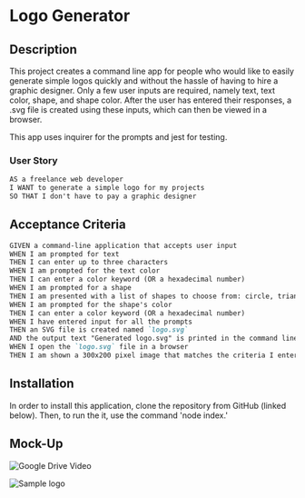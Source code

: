 # Logo Generator

## Description

This project creates a command line app for people who would like to easily generate simple logos quickly and without the hassle of having to hire a graphic designer. Only a few user inputs are required, namely text, text color, shape, and shape color. After the user has entered their responses, a .svg file is created using these inputs, which can then be viewed in a browser. 

This app uses inquirer for the prompts and jest for testing. 

### User Story

```md
AS a freelance web developer
I WANT to generate a simple logo for my projects
SO THAT I don't have to pay a graphic designer
```

## Acceptance Criteria

```md
GIVEN a command-line application that accepts user input
WHEN I am prompted for text
THEN I can enter up to three characters
WHEN I am prompted for the text color
THEN I can enter a color keyword (OR a hexadecimal number)
WHEN I am prompted for a shape
THEN I am presented with a list of shapes to choose from: circle, triangle, and square
WHEN I am prompted for the shape's color
THEN I can enter a color keyword (OR a hexadecimal number)
WHEN I have entered input for all the prompts
THEN an SVG file is created named `logo.svg`
AND the output text "Generated logo.svg" is printed in the command line
WHEN I open the `logo.svg` file in a browser
THEN I am shown a 300x200 pixel image that matches the criteria I entered
```
## Installation 
In order to install this application, clone the repository from GitHub (linked below). Then, to run the it, use the command 'node index.'

## Mock-Up

![Google Drive Video](https://drive.google.com/file/d/1d6rm2TmN8j7GJvADYdLTxoNv1Ze0z6eK/view)

![Sample logo](/Users/marilinlago/Desktop/bootcamp/weekly-challenges/logo-generator/examples/screenshot.png)

